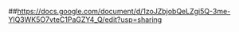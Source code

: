##https://docs.google.com/document/d/1zoJZbjobQeLZgi5Q-3me-YlQ3WK5O7vteC1PaGZY4_Q/edit?usp=sharing 
